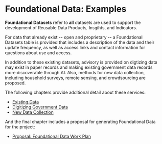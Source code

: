 # Foundational Data: Examples

**Foundational Datasets** refer to **all** datasets are used to support the development of Reusable Data Products, Insgihts, and Indicators.

For data that already exist -- open and proprietary -- a Foundational Datasets table is provided that includes a description of the data and their update frequency, as well as access links and contact information for questions about use and access.

In addition to these existing datasets, advisory is provided on digtizing data may exist in paper records and making existing government data records more discoverable through AI. Also, methods for new data collection, including household surveys, remote sensing, and crowdsourcing are proposed. 

The following chapters provide additional detail about these services:

- [Existing Data](2a-existing-data.md)
- [Digitizing Government Data](2b-digitizing-gov-data.md)
- [New Data Collection](2c-new-data-collection.md)

And the final chapter includes a proposal for generating Foundational Data for the project:

* [Proposal: Foundational Data Work Plan](2d-work-plan)

